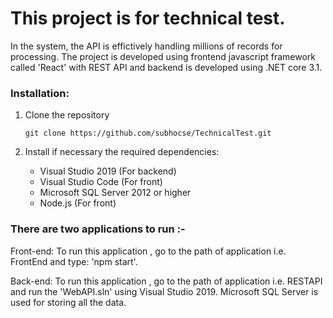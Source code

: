 # This project is for technical test. 

In the system, the API is effictively handling millions of records for processing. The project is developed using frontend javascript framework called 'React' with REST API and backend is developed using .NET core 3.1. 

### Installation:
1. Clone the repository
   ```Shell
   git clone https://github.com/subhocse/TechnicalTest.git
   ```
2. Install if necessary the required dependencies:
   
   - Visual Studio 2019 (For backend)
   - Visual Studio Code (For front)
   - Microsoft SQL Server 2012 or higher
   - Node.js (For front)
  

### There are two applications to run :-

 Front-end: To run this application , go to the path of application i.e. FrontEnd and type: 'npm start'.

 Back-end: To run this application , go to the path of application i.e. RESTAPI and run the 'WebAPI.sln' using Visual Studio 2019.
 Microsoft SQL Server is used for storing all the data.
